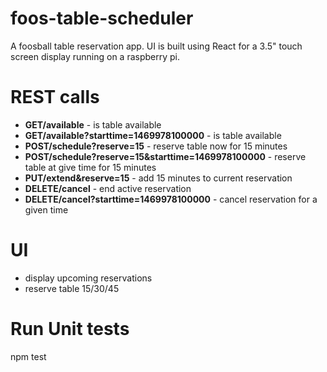 # foos-table-scheduler
A foosball table reservation app. UI is built using React for a 3.5" touch screen display running on a raspberry pi.

# REST calls
- **GET/available** - is table available
- **GET/available?starttime=1469978100000** - is table available
- **POST/schedule?reserve=15** - reserve table now for 15 minutes
- **POST/schedule?reserve=15&starttime=1469978100000** - reserve table at give time for 15 minutes
- **PUT/extend&reserve=15** - add 15 minutes to current reservation
- **DELETE/cancel** - end active reservation
- **DELETE/cancel?starttime=1469978100000** - cancel reservation for a given time

# UI
- display upcoming reservations
- reserve table 15/30/45

# Run Unit tests
npm test